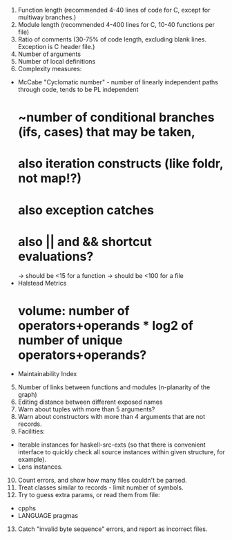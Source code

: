 1. Function length (recommended 4-40 lines of code for C, except for multiway branches.)
2. Module length (recommended 4-400 lines for C, 10-40 functions per file)
3. Ratio of comments (30-75% of code length, excluding blank lines. Exception is C header file.)
2. Number of arguments
3. Number of local definitions
4. Complexity measures:
  * McCabe "Cyclomatic number" - number of linearly independent paths through code, tends to be PL independent
    # ~number of conditional branches (ifs, cases) that may be taken,
    # also iteration constructs (like foldr, not map!?)
    # also exception catches
    # also || and && shortcut evaluations?
    -> should be <15 for a function
    -> should be <100 for a file
  * Halstead Metrics
    # volume: number of operators+operands * log2 of number of unique operators+operands?
  * Maintainability Index
5. Number of links between functions and modules (n-planarity of the graph)
6. Editing distance between different exposed names
7. Warn about tuples with more than 5 arguments?
8. Warn about constructors with more than 4 arguments that are not records.
9. Facilities:
  * Iterable instances for haskell-src-exts (so that there is convenient interface to quickly
check all source instances within given structure, for example).
  * Lens instances.
10. Count errors, and show how many files couldn't be parsed.
11. Treat classes similar to records - limit number of symbols.
12. Try to guess extra params, or read them from file:
  * cpphs
  * LANGUAGE pragmas
13. Catch "invalid byte sequence" errors, and report as incorrect files.

